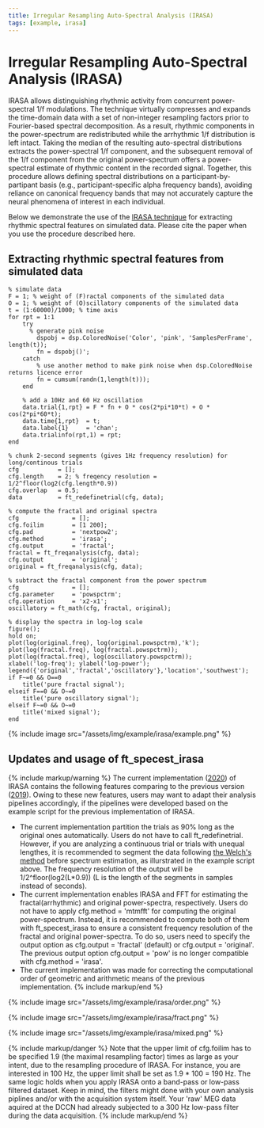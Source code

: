 ```yaml
---
title: Irregular Resampling Auto-Spectral Analysis (IRASA)
tags: [example, irasa]
---
```


# Irregular Resampling Auto-Spectral Analysis (IRASA)

IRASA allows distinguishing rhythmic activity from concurrent power-spectral 1/f modulations. The technique virtually compresses and expands the time-domain data with a set of non-integer resampling factors prior to Fourier-based spectral decomposition. As a result, rhythmic components in the power-spectrum are redistributed while the arrhythmic 1/f distribution is left intact. Taking the median of the resulting auto-spectral distributions extracts the power-spectral 1/f component, and the subsequent removal of the 1/f component from the original power-spectrum offers a power-spectral estimate of rhythmic content in the recorded signal. Together, this procedure allows defining spectral distributions on a participant-by-partipant basis (e.g., participant-specific alpha frequency bands), avoiding reliance on canonical frequency bands that may not accurately capture the neural phenomena of interest in each individual.

Below we demonstrate the use of the [IRASA technique](https://link.springer.com/article/10.1007/s10548-015-0448-0) for extracting rhythmic spectral features on simulated data. Please cite the paper when you use the procedure described here.

## Extracting rhythmic spectral features from simulated data

    % simulate data
    F = 1; % weight of (F)ractal components of the simulated data
    O = 1; % weight of (O)scillatory components of the simulated data
    t = (1:60000)/1000; % time axis
    for rpt = 1:1
        try
          % generate pink noise
            dspobj = dsp.ColoredNoise('Color', 'pink', 'SamplesPerFrame', length(t));
            fn = dspobj()';
        catch
            % use another method to make pink noise when dsp.ColoredNoise returns licence error
            fn = cumsum(randn(1,length(t))); 
        end

        % add a 10Hz and 60 Hz oscillation
        data.trial{1,rpt} = F * fn + O * cos(2*pi*10*t) + O * cos(2*pi*60*t);
        data.time{1,rpt}  = t;
        data.label{1}     = 'chan';
        data.trialinfo(rpt,1) = rpt;
    end

    % chunk 2-second segments (gives 1Hz frequency resolution) for long/continous trials
    cfg           = [];
    cfg.length    = 2; % freqency resolution = 1/2^floor(log2(cfg.length*0.9))
    cfg.overlap   = 0.5;
    data          = ft_redefinetrial(cfg, data);

    % compute the fractal and original spectra
    cfg               = [];
    cfg.foilim        = [1 200];
    cfg.pad           = 'nextpow2';
    cfg.method        = 'irasa';
    cfg.output        = 'fractal';
    fractal = ft_freqanalysis(cfg, data);
    cfg.output        = 'original';
    original = ft_freqanalysis(cfg, data);

    % subtract the fractal component from the power spectrum
    cfg               = [];
    cfg.parameter     = 'powspctrm';
    cfg.operation     = 'x2-x1';
    oscillatory = ft_math(cfg, fractal, original);

    % display the spectra in log-log scale
    figure();
    hold on;
    plot(log(original.freq), log(original.powspctrm),'k');
    plot(log(fractal.freq), log(fractal.powspctrm));
    plot(log(fractal.freq), log(oscillatory.powspctrm));
    xlabel('log-freq'); ylabel('log-power');
    legend({'original','fractal','oscillatory'},'location','southwest');
    if F~=0 && O==0
        title('pure fractal signal');
    elseif F==0 && O~=0
        title('pure oscillatory signal');
    elseif F~=0 && O~=0
        title('mixed signal');
    end

{% include image src="/assets/img/example/irasa/example.png" %}

## Updates and usage of ft_specest_irasa

{% include markup/warning %}
  The current implementation ([2020](https://github.com/fieldtrip/fieldtrip/blob/master/specest/ft_specest_irasa.m)) of IRASA contains the following features comparing to the previous version ([2019](https://github.com/fieldtrip/fieldtrip/blob/efa674bee0b328cfac2d876c55ad0797912b21f9/specest/ft_specest_irasa.m)). Owing to these new features, users may want to adapt their analysis pipelines accordingly, if the pipelines were developed based on the example script for the previous implementation of IRASA.
  - The current implementation partition the trials as 90% long as the original ones automatically. Users do not have to call ft_redefinetrial. However, if you are analyzing a continuous trial or trials with unequal lengthes, it is recommended to segment the data following [the Welch's method](https://en.wikipedia.org/wiki/Welch%27s_method) before spectrum estimation, as illurstrated in the example script above. The frequency resolution of the output will be 1/2^floor(log2(L*0.9)) (L is the length of the segments in samples instead of seconds).
  - The current implementation enables IRASA and FFT for estimating the fractal(arrhythmic) and original power-spectra, respectively. Users do not have to apply cfg.method = 'mtmfft' for computing the original power-spectrum. Instead, it is recommended to compute both of them with ft_specest_irasa to ensure a consistent frequency resolution of the fractal and original power-spectra. To do so, users need to specify the output option as cfg.output = 'fractal' (default) or cfg.output = 'original'. The previous output option cfg.output = 'pow' is no longer compatible with cfg.method = 'irasa'.
  - The current implementation was made for correcting the computational order of geometric and arithmetic means of the previous implementation. 
{% include markup/end %}

{% include image src="/assets/img/example/irasa/order.png" %}

{% include image src="/assets/img/example/irasa/fract.png" %}

{% include image src="/assets/img/example/irasa/mixed.png" %}

{% include markup/danger %}
Note that the upper limit of cfg.foilim has to be specified 1.9 (the maximal resampling factor) times as large as your intent, due to the resampling procedure of IRASA. For instance, you are interested in 100 Hz, the upper limit shall be set as 1.9 * 100 = 190 Hz. The same logic holds when you apply IRASA onto a band-pass or low-pass filtered dataset. Keep in mind, the filters might done with your own analysis piplines and/or with the acquisition system itself. Your 'raw' MEG data aquired at the DCCN had already subjected to a 300 Hz low-pass filter during the data acquisition.
{% include markup/end %}
